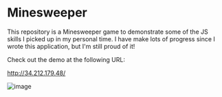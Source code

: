 # Minesweeper

This repository is a Minesweeper game to demonstrate some of the JS skills I picked up in my personal time. I have make lots of progress since I wrote this application, but I'm still proud of it!

Check out the demo at the following URL:

http://34.212.179.48/


![image](https://user-images.githubusercontent.com/16928672/135676929-0e1e5a70-ca77-4376-b93d-eb4d5eacb969.png)
